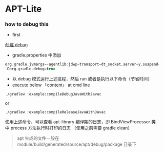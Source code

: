 # APT-Lite


### how to debug this

- first  

[创建 debug ](https://uploader.shimo.im/f/QGbFORbArucgvQkS.png)

- gradle.properties 中添加
```groovy
org.gradle.jvmargs=-agentlib:jdwp=transport=dt_socket,server=y,suspend=n,address=5005
-Dorg.gradle.debug=true
```

- 以 debug 模式运行上述进程，然后 run 或者是执行以下命令（节省时间）
- execute below 「content」 at cmd line
```
./gradlew :example:compileDebugJavaWithJavac
```
 or 
 
 ```
 ./gradlew :example:compileReleaseJavaWithJavac
```

使用上述命令，可以查看 apt-library 编译期的日志，即 BindViewProcessor 类中 process 方法执行时打印的日志
（使用之前需要 gradle clean）

> apt 生成的文件一般在 module/build/generated/source/apt/debug/package 目录下